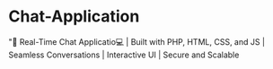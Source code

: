 # Chat-Application
"💬 Real-Time Chat Applicatio💻 | Built with PHP, HTML, CSS, and JS | Seamless Conversations | Interactive UI | Secure and Scalable
